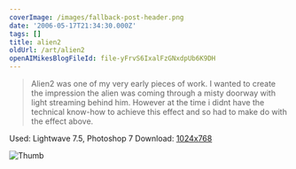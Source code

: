 ```yaml
---
coverImage: /images/fallback-post-header.png
date: '2006-05-17T21:34:30.000Z'
tags: []
title: alien2
oldUrl: /art/alien2
openAIMikesBlogFileId: file-yFrvS6IxalFzGNxdpUb6K9DH
---
```


> Alien2 was one of my very early pieces of work. I wanted to create the impression the alien was coming through a misty doorway with light streaming behind him. However at the time i didnt have the technical know-how to achieve this effect and so had to make do with the effect above.

Used: Lightwave 7.5, Photoshop 7
Download: [1024x768](https://www.mikecann.blog/Images/Art-Full/alien2.jpg)

![Thumb](https://www.mikecann.blog/Images/Art-Thumbs/alien2.gif "Thumb")
